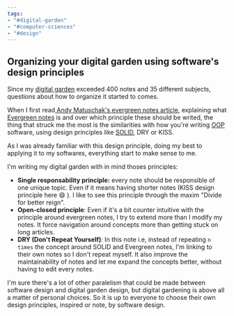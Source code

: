 ```yaml
---
tags:
- "#digital-garden"
- "#computer-sciences"
- "#design"
---
```


## Organizing your digital garden using software's design principles

Since my [digital garden](Digital%20garden.md) exceeded 400 notes and 35 different subjects, questions about how to organize it started to comes. 

When I first read[ Andy Matuschak's evergreen notes article](https://notes.andymatuschak.org/z4SDCZQeRo4xFEQ8H4qrSqd68ucpgE6LU155C?stackedNotes=z6bci25mVUBNFdVWSrQNKr6u7AZ1jFzfTVbMF), explaining what [Evergreen notes](Evergreen%20notes.md)	is and over which principle these should be writed, the thing that struck me the most is the similarities with how you're writing [OOP](Oriented%20Object%20Programming.md) software, using design principles like [SOLID](SOLID.md), DRY or KISS. 

As I was already familiar with this design principle, doing my best to applying it to my softwares, everything start to make sense to me. 

I'm writing my digital garden with in mind thoses principles: 
- **Single responsability principle:** every note should be responsible of one unique topic. Even if it means having shorter notes (KISS design principle here 😄&nbsp;). I like to see this principle through the maxim "Divide for better reign". 
- **Open-closed principle**: Even if it's a bit counter intuitive with the principle around evergreen notes, I try to extend more than I modify my notes. It force navigation around concepts more than getting stuck on long articles.
- **DRY (Don't Repeat Yourself)**: In this note i.e, instead of repeating `n times` the concept around SOLID and Evergreen notes, I'm linking to their own notes so I don't repeat myself. It also improve the maintainability of notes and let me expand the concepts better, without having to edit every notes. 

I'm sure there's a lot of other paralelism that could be made between software design and digital garden design, but digital gardening is above all a matter of personal choices. So it is up to everyone to choose their own design principles, inspired or note, by software design. 